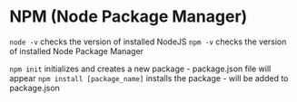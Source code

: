 # NPM (Node Package Manager)

`node -v` checks the version of installed NodeJS
`npm -v` checks the version of installed Node Package Manager

`npm init` initializes and creates a new package - package.json file will appear
`npm install [package_name]` installs the package - will be added to package.json
